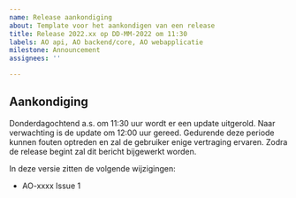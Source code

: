 ```yaml
---
name: Release aankondiging
about: Template voor het aankondigen van een release
title: Release 2022.xx op DD-MM-2022 om 11:30
labels: AO api, AO backend/core, AO webapplicatie
milestone: Announcement
assignees: ''

---
```


## Aankondiging

Donderdagochtend a.s. om 11:30 uur wordt er een update uitgerold. Naar verwachting is de update om 12:00 uur gereed. Gedurende deze periode kunnen fouten optreden en zal de gebruiker enige vertraging ervaren. Zodra de release begint zal dit bericht bijgewerkt worden.

In deze versie zitten de volgende wijzigingen:

* AO-xxxx Issue 1
